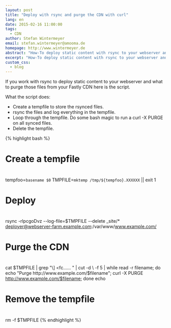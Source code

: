 ```yaml
---
layout: post
title: "Deploy with rsync and purge the CDN with curl"
lang: en
date: 2015-02-16 11:00:00
tags:
  - CDN
author: Stefan Wintermeyer
email: stefan.wintermeyer@amooma.de
homepage: http://www.wintermeyer.de
abstract: "How-To deploy static content with rsync to your webserver and use curl afterwards to purge the Fastly CDN."
excerpt: "How-To deploy static content with rsync to your webserver and use curl afterwards to purge the Fastly CDN."
custom_css:
  - blog
---
```


If you work with rsync to deploy static content to your webserver and what to purge those files from your Fastly CDN here is the script.

What the script does:

- Create a tempfile to store the rsynced files.
- rsync the files and log everything in the tempfile.
- Loop through the tempfile. Do some bash magic to run a curl -X PURGE on all synced files.
- Delete the tempfile.

{% highlight bash %}
# Create a tempfile
#
tempfoo=`basename $0`
TMPFILE=`mktemp /tmp/${tempfoo}.XXXXXX` || exit 1

# Deploy
#
rsync -rlpcgoDvz --log-file=$TMPFILE --delete _site/* deployer@webserver-farm.example.com:/var/www/www.example.com/

# Purge the CDN
#
cat $TMPFILE | grep "\] <fc...... " | cut -d \  -f 5 | while read -r filename; do
echo "Purge http://www.example.com/$filename"; curl -X PURGE http://www.example.com/$filename; done
echo

# Remove the tempfile
#
rm -f $TMPFILE
{% endhighlight %}
